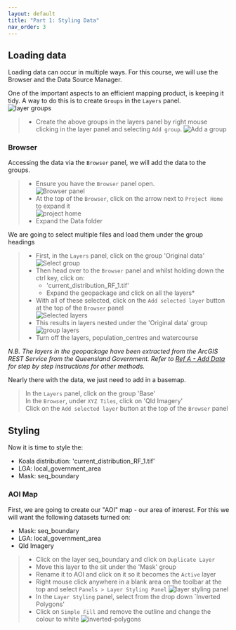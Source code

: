 ```yaml
---
layout: default
title: "Part 1: Styling Data"
nav_order: 3
---
```




## Loading data
Loading data can occur in multiple ways. For this course, we will use the Browser and the Data Source Manager.  

One of the important aspects to an efficient mapping product, is keeping it tidy. A way to do this is to create `Groups` in the `Layers` panel.  
![layer groups](../media/groups.png)  
> - Create the above groups in the layers panel by right mouse clicking in the layer panel and selecting `Add group`.
> ![Add a group](../media/add_group.png)  

### Browser
Accessing the data via the `Browser` panel, we will add the data to the groups. 
> - Ensure you have the `Browser` panel open.  
> ![Browser panel](../media/browser.png)  
> - At the top of the `Browser`, click on the arrow next to `Project Home` to expand it  
> ![project home](../media/Project_home.png)  
> - Expand the Data folder  

We are going to select multiple files and load them under the group headings 
> - First, in the `Layers` panel, click on the group 'Original data'  
> ![Select group](../media/select_group.png)  
> - Then head over to the `Browser` panel and whilst holding down the ctrl key, click on:  
>   - 'current_distribution_RF_1.tif'  
>   - Expand the geopackage and click on all the layers*  
> - With all of these selected, click on the `Add selected layer` button at the top of the `Browser` panel  
> ![Selected layers](../media/add-selected-layers2.png)  
> - This results in layers nested under the 'Original data' group  
> ![group layers](../media/group_layers.png)  
> - Turn off the layers, population_centres and watercourse  

*N.B. The layers in the geopackage have been extracted from the ArcGIS REST Service from the Queensland Government. Refer to [Ref A - Add Data](https://emhain8.github.io./QGIS-Cartography-ICCB/docs/part1a-add-data.html) for step by step instructions for other methods.*   

Nearly there with the data, we just need to add in a basemap.  
> In the `Layers` panel, click on the group 'Base'  
> In the `Browser`, under `XYZ Tiles`, click on 'Qld Imagery'  
> Click on the `Add selected layer` button at the top of the `Browser` panel  

## Styling
Now it is time to style the:  
- Koala distribution: 'current_distribution_RF_1.tif'  
- LGA: local_government_area  
- Mask: seq_boundary  

### AOI Map
First, we are going to create our "AOI" map - our area of interest. For this we will want the following datasets turned on:  
- Mask: seq_boundary  
- LGA: local_government_area  
- Qld Imagery

> - Click on the layer seq_boundary and click on `Duplicate Layer`
> - Move this layer to the sit under the 'Mask' group
> - Rename it to AOI and click on it so it becomes the `Active` layer
> - Right mouse click anywhere in a blank area on the toolbar at the top and select `Panels > Layer Styling Panel`
> ![layer styling panel](../media/layer-styling-panel.png)
> - In the `Layer Styling` panel, select from the drop down `Inverted Polygons'
> - Click on `Simple Fill` and remove the outline and change the colour to white
> ![inverted-polygons](../media/inverted-polygons.png)


